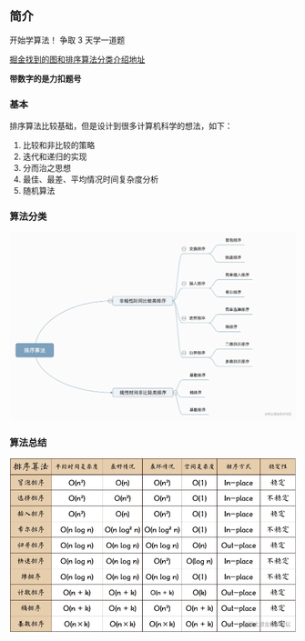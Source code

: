 ## 简介

开始学算法！
争取 3 天学一道题

[掘金找到的图和排序算法分类介绍地址](https://juejin.cn/post/7101502080984023047)

**带数字的是力扣题号**

### 基本

排序算法比较基础，但是设计到很多计算机科学的想法，如下：

1. 比较和非比较的策略
2. 迭代和递归的实现
3. 分而治之思想
4. 最佳、最差、平均情况时间复杂度分析
5. 随机算法

### 算法分类

![](https://raw.githubusercontent.com/Loveyless/img-clouding/main/img/1098fef5134442f29dab3f075503719b_tplv-k3u1fbpfcp-zoom-in-crop-mark_3024_0_0_0.webp)

### 算法总结

![](https://raw.githubusercontent.com/Loveyless/img-clouding/main/img/21bd.webp)
